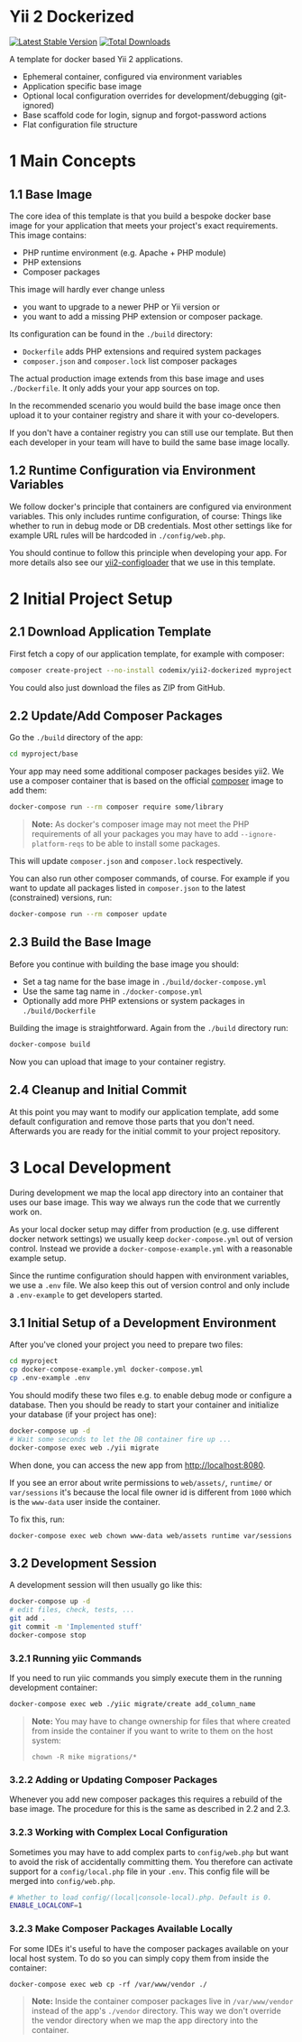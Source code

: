 Yii 2 Dockerized
================

[![Latest Stable Version](https://poser.pugx.org/codemix/yii2-dockerized/v/stable.svg)](https://packagist.org/packages/codemix/yii2-dockerized)
[![Total Downloads](https://poser.pugx.org/codemix/yii2-dockerized/downloads.svg)](https://packagist.org/packages/codemix/yii2-dockerized)

A template for docker based Yii 2 applications.

 * Ephemeral container, configured via environment variables
 * Application specific base image
 * Optional local configuration overrides for development/debugging (git-ignored)
 * Base scaffold code for login, signup and forgot-password actions
 * Flat configuration file structure

# 1 Main Concepts

## 1.1 Base Image

The core idea of this template is that you build a bespoke docker base image
for your application that meets your project's exact requirements. This image
contains:

 * PHP runtime environment (e.g. Apache + PHP module)
 * PHP extensions
 * Composer packages

This image will hardly ever change unless

 * you want to upgrade to a newer PHP or Yii version or
 * you want to add a missing PHP extension or composer package.

Its configuration can be found in the `./build` directory:

 * `Dockerfile` adds PHP extensions and required system packages
 * `composer.json` and `composer.lock` list composer packages

The actual production image extends from this base image and uses `./Dockerfile`.
It only adds your your app sources on top.

In the recommended scenario you would build the base image once then upload
it to your container registry and share it with your co-developers.

If you don't have a container registry you can still use our template. But then
each developer in your team will have to build the same base image locally.

## 1.2 Runtime Configuration via Environment Variables

We follow docker's principle that containers are configured via environment
variables. This only includes runtime configuration, of course: Things like
whether to run in debug mode or DB credentials. Most other settings like for
example URL rules will be hardcoded in `./config/web.php`.

You should continue to follow this principle when developing your app. For
more details also see our
[yii2-configloader](https://github.com/codemix/yii2-configloader) that we use
in this template.


# 2 Initial Project Setup

## 2.1 Download Application Template

First fetch a copy of our application template, for example with composer:

```sh
composer create-project --no-install codemix/yii2-dockerized myproject
```

You could also just download the files as ZIP from GitHub.

## 2.2 Update/Add Composer Packages

Go the `./build` directory of the app:

```sh
cd myproject/base
```

Your app may need some additional composer packages besides yii2. We use a
composer container that is based on the official
[composer](https://hub.docker.com/r/library/composer/) image to add them:


```sh
docker-compose run --rm composer require some/library
```

> **Note:** As docker's composer image may not meet the PHP requirements of all
> your packages you may have to add `--ignore-platform-reqs` to be able to
> install some packages.

This will update `composer.json` and `composer.lock` respectively.

You can also run other composer commands, of course. For example if you want to
update all packages listed in `composer.json` to the latest (constrained)
versions, run:

```sh
docker-compose run --rm composer update
```

## 2.3 Build the Base Image

Before you continue with building the base image you should:

 * Set a tag name for the base image in `./build/docker-compose.yml`
 * Use the same tag name in `./docker-compose.yml`
 * Optionally add more PHP extensions or system packages in `./build/Dockerfile`

Building the image is straightforward. Again from the `./build` directory run:

```sh
docker-compose build
```

Now you can upload that image to your container registry.

## 2.4 Cleanup and Initial Commit

At this point you may want to modify our application template, add some default
configuration and remove those parts that you don't need. Afterwards you are
ready for the initial commit to your project repository.


# 3 Local Development

During development we map the local app directory into an container that uses
our base image. This way we always run the code that we currently work on.

As your local docker setup may differ from production (e.g. use different
docker network settings) we usually keep `docker-compose.yml` out of version
control. Instead we provide a `docker-compose-example.yml` with a reasonable
example setup.

Since the runtime configuration should happen with environment variables, we
use a `.env` file. We also keep this out of version control and only include a
`.env-example` to get developers started.

## 3.1 Initial Setup of a Development Environment

After you've cloned your project you need to prepare two files:

```sh
cd myproject
cp docker-compose-example.yml docker-compose.yml
cp .env-example .env
```

You should modify these two files e.g. to enable debug mode or configure a
database. Then you should be ready to start your container and initialize
your database (if your project has one):

```sh
docker-compose up -d
# Wait some seconds to let the DB container fire up ...
docker-compose exec web ./yii migrate
```

When done, you can access the new app from
[http://localhost:8080](http://localhost:8080).

If you see an error about write permissions to `web/assets/`, `runtime/` or
`var/sessions` it's because the local file owner id is different from `1000`
which is the `www-data` user inside the container.

To fix this, run:

```
docker-compose exec web chown www-data web/assets runtime var/sessions
```

## 3.2 Development Session

A development session will then usually go like this:

```sh
docker-compose up -d
# edit files, check, tests, ...
git add .
git commit -m 'Implemented stuff'
docker-compose stop
```

### 3.2.1 Running yiic Commands

If you need to run yiic commands you simply execute them in the running
development container:

```sh
docker-compose exec web ./yiic migrate/create add_column_name
```

> **Note:** You may have to change ownership for files that where created from
> inside the container if you want to write to them on the host system:
>
>     chown -R mike migrations/*
>

### 3.2.2 Adding or Updating Composer Packages

Whenever you add new composer packages this requires a rebuild of the base
image. The procedure for this is the same as described in 2.2 and 2.3.

### 3.2.3 Working with Complex Local Configuration

Sometimes you may have to add complex parts to `config/web.php` but want
to avoid the risk of accidentally committing them. You therefore can activate
support for a `config/local.php` file in your `.env`. This config file will
be merged into `config/web.php`.

```sh
# Whether to load config/(local|console-local).php. Default is 0.
ENABLE_LOCALCONF=1
```

### 3.2.3 Make Composer Packages Available Locally

For some IDEs it's useful to have the composer packages available on your local
host system. To do so you can simply copy them from inside the container:

```
docker-compose exec web cp -rf /var/www/vendor ./
```

> **Note:** Inside the container composer packages live in `/var/www/vendor`
> instead of the app's `./vendor` directory. This way we don't override the
> vendor directory when we map the app directory into the container.
